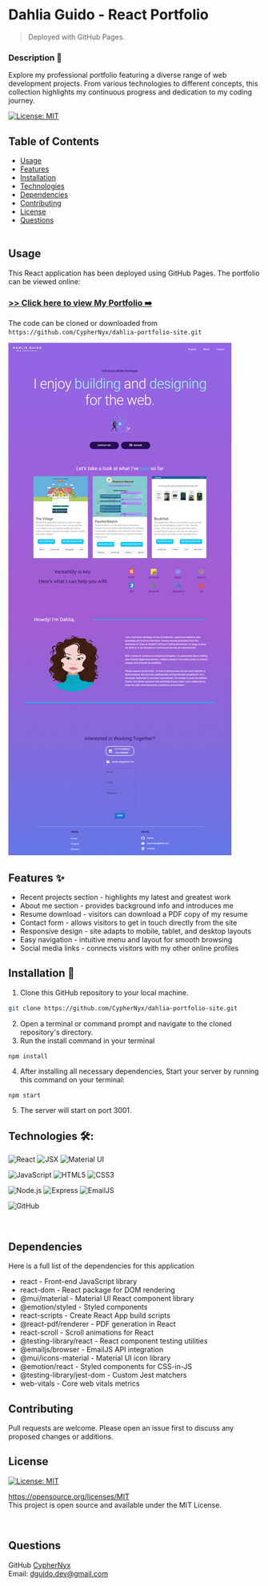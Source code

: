 # Dahlia Guido - React Portfolio
> Deployed with GitHub Pages.

### Description 📖

Explore my professional portfolio featuring a diverse range of web development projects. From various technologies to different concepts, this collection highlights my continuous progress and dedication to my coding journey.


[![License: MIT](https://img.shields.io/badge/License-MIT-yellow.svg)](https://opensource.org/licenses/MIT)

## Table of Contents
  * [Usage](#usage)
  * [Features](#features-✨)
  * [Installation](#installation-💾)
  * [Technologies](#technologies-🛠️)
  * [Dependencies](#dependencies)
  * [Contributing](#contributing)
  * [License](#license)
  * [Questions](#questions)
<br><br>

## Usage
This React application has been deployed using GitHub Pages. The portfolio can be viewed online: 
### [>> Click here to view My Portfolio ➡️](https://cyphernyx.github.io/dahlia-portfolio-site/)

The code can be cloned or downloaded from `https://github.com/CypherNyx/dahlia-portfolio-site.git`

![screenshot](./src/media/screencapture-cyphernyx-github-io-dahlia-portfolio-site-2023-10-04-23_02_34.png)


## Features ✨
- Recent projects section - highlights my latest and greatest work
- About me section - provides background info and introduces me
- Resume download - visitors can download a PDF copy of my resume
- Contact form - allows visitors to get in touch directly from the site
- Responsive design - site adapts to mobile, tablet, and desktop layouts
- Easy navigation - intuitive menu and layout for smooth browsing
- Social media links - connects visitors with my other online profiles


## Installation 💾

1. Clone this GitHub repository to your local machine. <br> 
```sh
git clone https://github.com/CypherNyx/dahlia-portfolio-site.git
```
2. Open a terminal or command prompt and navigate to the cloned repository's directory.
3. Run the install command in your terminal
```
npm install
``` 
4. After installing all necessary dependencies, Start your server by running this command on your terminal: 
```
npm start
```
5. The server will start on port 3001. 


## Technologies 🛠️: 
 ![React](https://img.shields.io/badge/react-%2320232a.svg?style=for-the-badge&logo=react&logoColor=%2361DAFB) 
 ![JSX](https://img.shields.io/badge/JSX-black?style=for-the-badge&logo=react&logoColor=61DAFB) 
 ![Material UI](https://img.shields.io/badge/Material--UI-0081CB?style=for-the-badge&logo=mui&logoColor=white)

![JavaScript](https://img.shields.io/badge/javascript-%23323330.svg?style=for-the-badge&logo=javascript&logoColor=%23F7DF1E) 
![HTML5](https://img.shields.io/badge/html5-%23E34F26.svg?style=for-the-badge&logo=html5&logoColor=white) 
![CSS3](https://img.shields.io/badge/css3-%231572B6.svg?style=for-the-badge&logo=css3&logoColor=white) 

![Node.js](https://img.shields.io/badge/Node.js-43853D?style=for-the-badge&logo=node.js&logoColor=white)
![Express](https://img.shields.io/badge/Express.js-404D59?style=for-the-badge)
![EmailJS](https://img.shields.io/badge/EmailJS-black?style=for-the-badge&logo=gmail&logoColor=red)

![GitHub](https://img.shields.io/badge/github-%23121011.svg?style=for-the-badge&logo=github&logoColor=white)

<br>

## Dependencies 
Here is a full list of the dependencies for this application

- react - Front-end JavaScript library
- react-dom - React package for DOM rendering
- @mui/material - Material UI React component library
- @emotion/styled - Styled components
- react-scripts - Create React App build scripts
- @react-pdf/renderer - PDF generation in React
- react-scroll - Scroll animations for React
- @testing-library/react - React component testing utilities
- @emailjs/browser - EmailJS API integration
- @mui/icons-material - Material UI icon library
- @emotion/react - Styled components for CSS-in-JS
- @testing-library/jest-dom - Custom Jest matchers
- web-vitals - Core web vitals metrics

## Contributing
Pull requests are welcome. Please open an issue first to discuss any proposed changes or additions.
<br>

## License
[![License: MIT](https://img.shields.io/badge/License-MIT-yellow.svg)](https://opensource.org/licenses/MIT)
  
  https://opensource.org/licenses/MIT <br> 
  This project is open source and available under the MIT License.

<br>

  ## Questions
  GitHub [CypherNyx](https://github.com/CypherNyx)<br>
  Email: dguido.dev@gmail.com